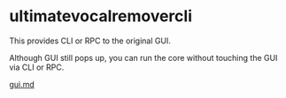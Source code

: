 # ultimatevocalremovercli

This provides CLI or RPC to the original GUI.

Although GUI still pops up, you can run the core without touching the GUI via CLI or RPC.

[gui.md](gui.md)
